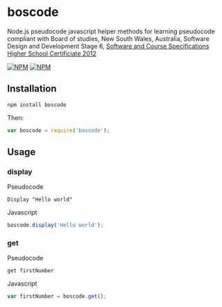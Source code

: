 # boscode

Node.js pseudocode javascript helper methods for learning pseudocode compliant with Board of studies, New South Wales, Australia, Software Design and Development Stage 6, [Software and Course Specifications Higher School Certificiate 2012](http://www.boardofstudies.nsw.edu.au/syllabus_hsc/pdf_doc/software-design-development-course-specs.pdf)


[![NPM](https://nodei.co/npm/boscode.png?downloads=true&downloadRank=true)](https://nodei.co/npm/boscode/)
[![NPM](https://nodei.co/npm-dl/boscode.png?months=6&height=3)](https://nodei.co/npm/boscode/)

## Installation
```    
npm install boscode
```
    
Then:

```js
var boscode = require('boscode');
```

## Usage

### display

Pseudocode
```
Display "Hello world"
```

Javascript
```js
boscode.display('Hello world');
```

### get

Pseudocode
```
get firstNumber
```

Javascript
```js
var firstNumber = boscode.get();
```


